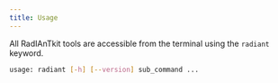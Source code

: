 ```yaml
---
title: Usage
---
```


All RadIAnTkit tools are accessible from the terminal using the `radiant` keyword.  

```bash
usage: radiant [-h] [--version] sub_command ...
```
